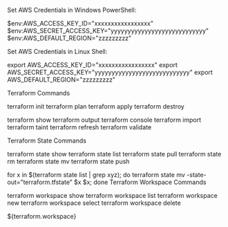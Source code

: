Set AWS Credentials in Windows PowerShell:

$env:AWS_ACCESS_KEY_ID="xxxxxxxxxxxxxxxxx"
$env:AWS_SECRET_ACCESS_KEY="yyyyyyyyyyyyyyyyyyyyyyyyyyyy"
$env:AWS_DEFAULT_REGION="zzzzzzzzz"

Set AWS Credentials in Linux Shell:

export AWS_ACCESS_KEY_ID="xxxxxxxxxxxxxxxxx"
export AWS_SECRET_ACCESS_KEY="yyyyyyyyyyyyyyyyyyyyyyyyyyyy"
export AWS_DEFAULT_REGION="zzzzzzzzz"

Terraform Commands

terraform init
terraform plan
terraform apply
terraform destroy

terraform show
terraform output
terraform console
terraform import
terraform taint
terraform refresh
terraform validate

Terraform State Commands

terraform state show
terraform state list
terraform state pull
terraform state rm
terraform state mv
terraform state push

for x in $(terraform state list | grep xyz); do terraform state mv -state-out=”terraform.tfstate”  $x $x; done
Terraform Workspace Commands

terraform workspace show
terraform workspace list
terraform workspace new
terraform workspace select
terraform workspace delete

${terraform.workspace}
